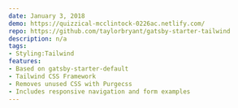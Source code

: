 ```yaml
---
date: January 3, 2018
demo: https://quizzical-mcclintock-0226ac.netlify.com/
repo: https://github.com/taylorbryant/gatsby-starter-tailwind
description: n/a
tags:
- Styling:Tailwind
features:
- Based on gatsby-starter-default
- Tailwind CSS Framework
- Removes unused CSS with Purgecss
- Includes responsive navigation and form examples
---
```

